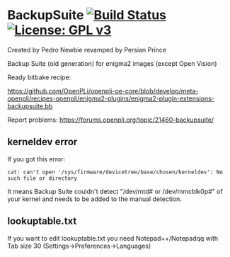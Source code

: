 BackupSuite [![Build Status](https://travis-ci.org/persianpros/BackupSuite-PLi.svg?branch=master)](https://travis-ci.org/persianpros/BackupSuite-PLi) [![License: GPL v3](https://img.shields.io/badge/License-GPLv3-blue.svg)](https://www.gnu.org/licenses/gpl-3.0)
===========
Created by Pedro Newbie revamped by Persian Prince

Backup Suite (old generation) for enigma2 images (except Open Vision)

Ready bitbake recipe:

https://github.com/OpenPLi/openpli-oe-core/blob/develop/meta-openpli/recipes-openpli/enigma2-plugins/enigma2-plugin-extensions-backupsuite.bb

Report problems: https://forums.openpli.org/topic/21460-backupsuite/

## kerneldev error
If you got this error:
```
cat: can't open '/sys/firmware/devicetree/base/chosen/kerneldev': No such file or directory
```
It means Backup Suite couldn't detect "/dev/mtd# or /dev/mmcblk0p#" of your kernel and needs to be added to the manual detection.

## lookuptable.txt
If you want to edit lookuptable.txt you need Notepad++/Notepadqq with Tab size 30
(Settings->Preferences->Languages)
